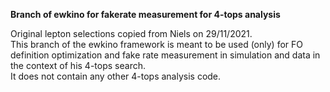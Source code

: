 **Branch of ewkino for fakerate measurement for 4-tops analysis**  

Original lepton selections copied from Niels on 29/11/2021.  
This branch of the ewkino framework is meant to be used (only) for FO definition optimization and fake rate measurement in simulation and data in the context of his 4-tops search.  
It does not contain any other 4-tops analysis code.
